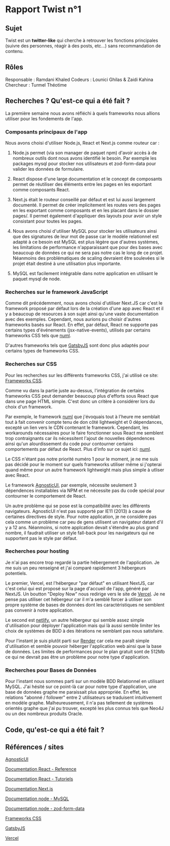 # Rapport Twist n°1
## Sujet
Twist est un **twitter-like** qui cherche à retrouver les fonctions principales (suivre des personnes, réagir à des posts, etc...) sans recommandation de contenu. 

## Rôles
Responsable : Ramdani Khaled
Codeurs : Lounici Ghilas & Zaidi Kahina
Chercheur : Turmel Théotime

## Recherches ? Qu'est-ce qui a été fait ?
La première semaine nous avons réfléchi à quels frameworks nous allions utiliser pour les fondements de l'app.

### Composants principaux de l'app
Nous avons choisi d'utiliser Node.js, React et Next.js comme routeur car :

1. Node.js permet (via son manager de paquet npm) d'avoir accès à de nombreux outils dont nous avons identifié le besoin.
 Par exemple les packages mysql pour stocker nos utilisateurs et zod-form-data pour valider les données de formulaire. 

2. React dispose d'une large documentation et le concept de composants permet de réutiliser des éléments entre les pages en les 
 exportant comme composants React.

3. Next.js était le routeur conseillé par défaut et est lui aussi largement documenté. Il permet de créer implicitement les routes
 vers des pages en les exportant comme composants et en les placant dans le dossier pages/.
 Il permet également d'appliquer des layouts pour avoir un style consistant pour toutes les pages.

4. Nous avons choisi d'utiliser MySQL pour stocker les utilisateurs ainsi que des signatures de leur mot de passe car le modèle
 relationnel est adapté à ce besoin est MySQL est plus légère que d'autres systèmes, les limitations de performance n'apparaissant
 que pour des bases avec beaucoup de données ce qui ne sera pas notre cas le long de ce projet.
 Néanmoins des problématiques de scaling devraient être soulevées si le projet était destiné à une utilisation plus importante.

5. MySQL est facilement intégrable dans notre application en utilisant le paquet mysql de node.

### Recherches sur le framework JavaScript
Comme dit précédemment, nous avons choisi d'utiliser Next.JS car c'est le framework proposé par défaut lors de la création d'une app avec React et il y a beaucoup de resources à son sujet ainsi qu'une vaste documentation avec des exemples.
Cependant, nous aurions pu choisir d'autres frameworks basés sur React.
En effet, par défaut, React ne supporte pas certains types d'événements (jsx-native-events), utilisés par certains frameworks CSS tels que [numl](https://numl.tenphi.me/handbook/integration/react).

D'autres frameworks tels que [GatsbyJS](https://www.gatsbyjs.com/) sont donc plus adaptés pour certains types de frameworks CSS.


### Recherches sur CSS
Pour les recherches sur les différents frameworks CSS, j'ai utilisé ce site:
[Frameworks CSS](https://github.com/awesome-css-group/awesome-css?tab=readme-ov-file#frameworks-art). 

Comme vu dans la partie juste au-dessus, l'intégration de certains frameworks CSS peut demander beaucoup plus d'efforts sous React que dans une page HTML simple. C'est donc un critère à considérer lors du choix d'un framework.

Par exemple, le framework [numl](https://numl.tenphi.me) que j'évoquais tout à l'heure me semblait tout à fait convenir compte tenu de don côté lightweight et 0 dépendances, excepté un lien vers le CDN contenant le framework. Cependant, les workarounds nécessaires pour le faire fonctionner sous React me semblent trop contraignants car ils nécessitent l'ajout de nouvelles dépendences ainsi qu'un alourdissement du code pour contourner certains comportements par défaut de React. Plus d'info sur ce sujet ici: [numl](https://numl.tenphi.me/handbook/integration/react).

Le CSS n'étant pas notre priorité numéro 1 pour le moment, je ne me suis pas décidé pour le moment sur quels frameworks utiliser même si j'opterai quand même pour un autre framework lightweight mais plus simple à utliser avec React.

Le framework [AgnosticUI](https://www.agnosticui.com/docs/setup.html#react), par exemple, nécessite seulement 3 dépendences installables via NPM et ne nécessite pas du code spécial pour contourner le comportement de React.

Un autre problème qui se pose est la compatibilité avec les différents navigateurs. AgnosticUI n'est pas supporté par IE11 (2013) à cause de certaines directives de style. Pour notre application, je ne considère pas cela comme un problème car peu de gens utilisent un navigateur datant d'il y a 12 ans. Néanmoins, si notre applcation devait s'étendre au plus grand nombre, il faudrait utiliser un style fall-back pour les navigateurs qui ne supportent pas le style par défaut.

### Recherches pour hosting

Je n'ai pas encore trop regardé la partie hébergement de l'application. Je me suis un peu renseigné et j'ai comparé rapidement 3 hébergeurs potentiels.

Le premier, Vercel, est l'hébergeur "par défaut" en utilisant NextJS, car c'est celui qui est proposé sur la page d'accueil de l'app, généré par NextJS. Un boutton "Deploy Now" nous redirige vers le site de [Vercel](https://vercel.com).
Je ne pense pas utiliser cet hébergeur car il m'a semblé forcer à utiliser son propre système de bases de données dont les caractéristiques ne semblent pas convenir à notre application.

Le second est [netlify](www.netlify.com), un autre hébergeur qui semble assez simple d'utilisation pour déployer l'application mais qui là aussi semble limiter les choix de systèmes de BDD à des itérations ne semblant pas nous satisfaire.

Pour l'instant je suis plutôt parti sur [Render](render.com) car cela me paraît simple d'utilisation et semble pouvoir héberger l'application web ainsi que la base de données. Les limites de performances pour le plan gratuit sont de 512Mb ce qui ne devrait pas être un problème pour notre type d'application.

### Recherches pour Bases de Données
Pour l'instant nous sommes parti sur un modèle BDD Relationnel en utilisant MySQL. J'ai hésité sur ce point-là car pour notre type d'application, une base de données graphe me paraissait plus appropriée. En effet, les relations "abonné / follower" entre 2 utilisateurs se traduisent intuitivement en modèle graphe. Malheureusement, il n'a pas tellement de systèmes orientés graphe que j'ai pu trouver, excepté les plus connus tels que Neo4J ou un dex nombreux produits Oracle.

## Code, qu'est-ce qui a été fait ?

## Références / sites

[AgnosticUI](https://www.agnosticui.com)

[Documentation React - Reference](https://react.dev/reference/react) 

[Documentation React - Tutoriels](https://react.dev/learn)

[Documentation Next.js](https://nextjs.org/docs)

[Documentation node - MySQL](https://www.npmjs.com/package/mysql)

[Documentation node - zod-form-data](https://www.npmjs.com/package/zod-form-data)

[Frameworks CSS](https://github.com/awesome-css-group/awesome-css?tab=readme-ov-file#frameworks-art)

[GatsbyJS](https://www.gatsbyjs.com/)

[Vercel](https://vercel.com)
